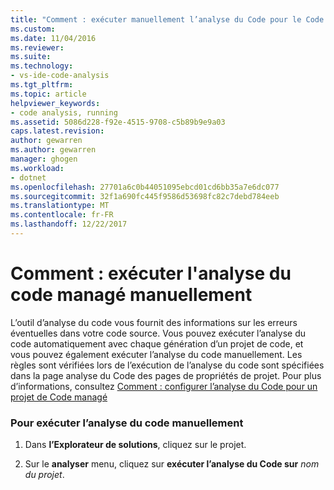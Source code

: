 ```yaml
---
title: "Comment : exécuter manuellement l’analyse du Code pour le Code managé | Documents Microsoft"
ms.custom: 
ms.date: 11/04/2016
ms.reviewer: 
ms.suite: 
ms.technology:
- vs-ide-code-analysis
ms.tgt_pltfrm: 
ms.topic: article
helpviewer_keywords:
- code analysis, running
ms.assetid: 5086d228-f92e-4515-9708-c5b89b9e9a03
caps.latest.revision: 
author: gewarren
ms.author: gewarren
manager: ghogen
ms.workload:
- dotnet
ms.openlocfilehash: 27701a6c0b44051095ebcd01cd6bb35a7e6dc077
ms.sourcegitcommit: 32f1a690fc445f9586d53698fc82c7debd784eeb
ms.translationtype: MT
ms.contentlocale: fr-FR
ms.lasthandoff: 12/22/2017
---
```

# <a name="how-to-run-code-analysis-manually-for-managed-code"></a>Comment : exécuter l'analyse du code managé manuellement
L’outil d’analyse du code vous fournit des informations sur les erreurs éventuelles dans votre code source. Vous pouvez exécuter l’analyse du code automatiquement avec chaque génération d’un projet de code, et vous pouvez également exécuter l’analyse du code manuellement. Les règles sont vérifiées lors de l’exécution de l’analyse du code sont spécifiées dans la page analyse du Code des pages de propriétés de projet. Pour plus d’informations, consultez [Comment : configurer l’analyse du Code pour un projet de Code managé](../code-quality/how-to-configure-code-analysis-for-a-managed-code-project.md)  
  
### <a name="to-run-code-analysis-manually"></a>Pour exécuter l’analyse du code manuellement  
  
1.  Dans **l’Explorateur de solutions**, cliquez sur le projet.  
  
2.  Sur le **analyser** menu, cliquez sur **exécuter l’analyse du Code sur** *nom du projet*.